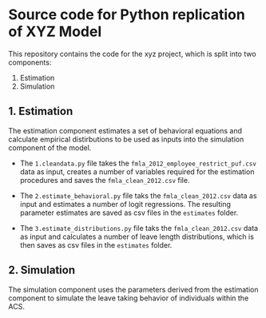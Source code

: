 # Source code for Python replication of XYZ Model 

This repository contains the code for the xyz project, which is split into two components:

1. Estimation
2. Simulation

## 1. Estimation

The estimation component estimates a set of behavioral equations and calculate empirical distirbutions to be used as inputs into the simulation component of the model.

- The `1.cleandata.py` file takes the `fmla_2012_employee_restrict_puf.csv` data as input, creates a number of variables required for the estimation procedures and saves the `fmla_clean_2012.csv` file.

- The `2.estimate_behavioral.py` file taks the `fmla_clean_2012.csv` data as input and estimates a number of logit regressions. The resulting parameter estimates are saved as csv files in the `estimates` folder.

- The `3.estimate_distributions.py` file taks the `fmla_clean_2012.csv` data as input and calculates a number of leave length distributions, which is then saves as csv files in the `estimates` folder.

## 2. Simulation

The simulation component uses the parameters derived from the estimation component to simulate the leave taking behavior of individuals within the ACS.
